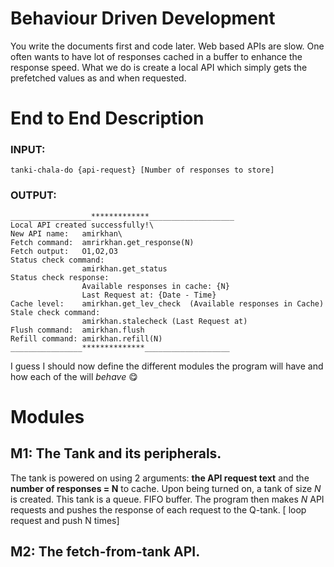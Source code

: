 <!-- # Here's To Hoping -->
# Behaviour Driven Development

You write the documents first and code later.
Web based APIs are slow. One often wants to have lot of responses
cached in a buffer to enhance the response speed.
What we do is create a local API which simply gets the prefetched
values as and when requested.

# End to End Description

### INPUT:  
    tanki-chala-do {api-request} [Number of responses to store]  

### OUTPUT:  
    __________________*************___________________  
    Local API created successfully!\
    New API name:   amirkhan\
    Fetch command:  amrirkhan.get_response(N)  
    Fetch output:   O1,O2,O3
    Status check command:
                    amirkhan.get_status
    Status check response:
                    Available responses in cache: {N}
                    Last Request at: {Date - Time}
    Cache level:    amirkhan.get_lev_check  (Available responses in Cache)
    Stale check command:
                    amirkhan.stalecheck (Last Request at)
    Flush command:  amirkhan.flush
    Refill command: amirkhan.refill(N)
    ________________**************___________________

I guess I should now define the different modules the program will have
and how each of the will *behave* 😋

# Modules

## M1: The Tank and its peripherals.

The tank is powered on using 2 arguments: **the API request text** and the
**number of responses = N** to cache.
Upon being turned on, a tank of size *N* is created. This tank is a queue.
FIFO buffer.
The program then makes *N* API requests and pushes the response of each request
to the Q-tank. [ loop request and push N times]

## M2: The fetch-from-tank API.